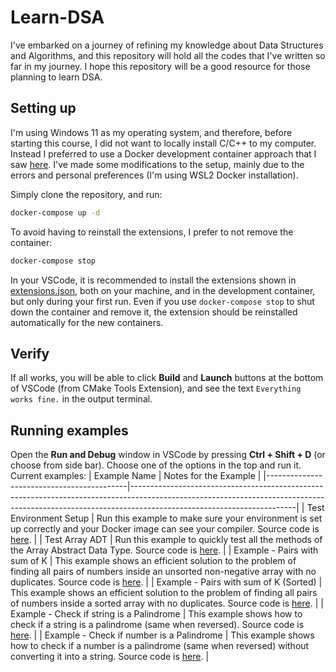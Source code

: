 # Learn-DSA

I've embarked on a journey of refining my knowledge about Data Structures and Algorithms, and this repository will hold all the codes that I've written so far in my journey. I hope this repository will be a good resource for those planning to learn DSA.

## Setting up
I'm using Windows 11 as my operating system, and therefore, before starting this course, I did not want to locally install C/C++ to my computer. Instead I preferred to use a Docker development container approach that I saw [here](https://github.com/TechHara/vscode_docker). I've made some modifications to the setup, mainly due to the errors and personal preferences (I'm using WSL2 Docker installation).

Simply clone the repository, and run:

```bash
docker-compose up -d
```

To avoid having to reinstall the extensions, I prefer to not remove the container:

```bash
docker-compose stop
```

In your VSCode, it is recommended to install the extensions shown in [extensions.json](.vscode/extensions.json), both on your machine, and in the development container, but only during your first run. Even if you use `docker-compose stop` to shut down the container and remove it, the extension should be reinstalled automatically for the new containers.

## Verify
If all works, you will be able to click **Build** and **Launch** buttons at the bottom of VSCode (from CMake Tools Extension), and see the text `Everything works fine.` in the output terminal.

## Running examples
Open the **Run and Debug** window in VSCode by pressing **Ctrl + Shift + D** (or choose from side bar). Choose one of the options in the top and run it. Current examples:
|               Example Name                | Notes for the Example                                                                                                                                                                               |
|-------------------------------------------|-----------------------------------------------------------------------------------------------------------------------------------------------------------------------------------------------------|
|          Test Environment Setup           | Run this example to make sure your environment is set up correctly and your Docker image can see your compiler. Source code is [here](tests/test_env.cpp).                                          |
|              Test Array ADT               | Run this example to quickly test all the methods of the Array Abstract Data Type. Source code is [here](tests/test_array_adt.cpp).                                                                  |
|      Example - Pairs with sum of K        | This example shows an efficient solution to the problem of finding all pairs of numbers inside an unsorted non-negative array with no duplicates. Source code is [here](algorithms/pair_sum_k.cpp). |
|  Example - Pairs with sum of K (Sorted)   | This example shows an efficient solution to the problem of finding all pairs of numbers inside a sorted array with no duplicates. Source code is [here](algorithms/pair_sum_k_sorted.cpp).          |
| Example - Check if string is a Palindrome | This example shows how to check if a string is a palindrome (same when reversed). Source code is [here](algorithms/palindrome_string.cpp).                                                          |
| Example - Check if number is a Palindrome | This example shows how to check if a number is a palindrome (same when reversed) without converting it into a string. Source code is [here](algorithms/palindrome_number.cpp).                      |
